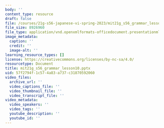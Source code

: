 ```yaml
---
body: ''
content_type: resource
draft: false
file: /courses/21g-s56-japanese-vi-spring-2023/mit21g_s56_grammar_lesson102.pptx
file_size: 8926960
file_type: application/vnd.openxmlformats-officedocument.presentationml.presentation
image_metadata:
  caption: ''
  credit: ''
  image-alt: ''
learning_resource_types: []
license: https://creativecommons.org/licenses/by-nc-sa/4.0/
resourcetype: Document
title: mit21g_s56_grammar_lesson10.pptx
uid: 57f2794f-1c57-4a83-a737-c31870592060
video_files:
  archive_url: ''
  video_captions_file: ''
  video_thumbnail_file: ''
  video_transcript_file: ''
video_metadata:
  video_speakers: ''
  video_tags: ''
  youtube_description: ''
  youtube_id: ''
---
```

